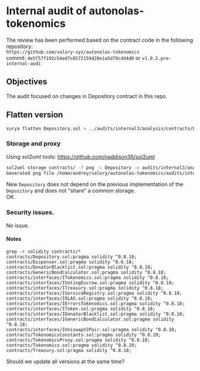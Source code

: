 # Internal audit of autonolas-tokenomics
The review has been performed based on the contract code in the following repository:<br>
`https://github.com/valory-xyz/autonolas-tokenomics` <br>
commit: `4e5f57f192c54ed7c8572159d20e1a5d79cdd4d0` or `v1.0.2.pre-internal-audi`<br> 

## Objectives
The audit focused on changes in Depository contract in this repo.

## Flatten version
```bash
surya flatten Depository.sol > ../audits/internal3/analysis/contracts/Depository.sol
```

### Storage and proxy
Using sol2uml tools: https://github.com/naddison36/sol2uml <br>
```bash
sol2uml storage contracts/ -f png -c Depository -o audits/internal3/analysis/storage         
Generated png file /home/andrey/valory/autonolas-tokenomics/audits/internal3/analysis/storage/Depository.png
```
New `Depository` does not depend on the previous implementation of the `Depository` and does not "share" a common storage. <br>
OK.

### Security issues.
No issue.

#### Notes
```
grep -r solidity contracts/*
contracts/Depository.sol:pragma solidity ^0.8.18;
contracts/Dispenser.sol:pragma solidity ^0.8.18;
contracts/DonatorBlacklist.sol:pragma solidity ^0.8.18;
contracts/GenericBondCalculator.sol:pragma solidity ^0.8.18;
contracts/interfaces/ITokenomics.sol:pragma solidity ^0.8.18;
contracts/interfaces/IVotingEscrow.sol:pragma solidity ^0.8.18;
contracts/interfaces/ITreasury.sol:pragma solidity ^0.8.18;
contracts/interfaces/IServiceRegistry.sol:pragma solidity ^0.8.18;
contracts/interfaces/IOLAS.sol:pragma solidity ^0.8.18;
contracts/interfaces/IErrorsTokenomics.sol:pragma solidity ^0.8.18;
contracts/interfaces/IToken.sol:pragma solidity ^0.8.18;
contracts/interfaces/IDonatorBlacklist.sol:pragma solidity ^0.8.18;
contracts/interfaces/IGenericBondCalculator.sol:pragma solidity ^0.8.18;
contracts/interfaces/IUniswapV2Pair.sol:pragma solidity ^0.8.18;
contracts/TokenomicsConstants.sol:pragma solidity ^0.8.20;
contracts/TokenomicsProxy.sol:pragma solidity ^0.8.18;
contracts/Tokenomics.sol:pragma solidity ^0.8.20;
contracts/Treasury.sol:pragma solidity ^0.8.18;
```
Should we update all versions at the same time?
